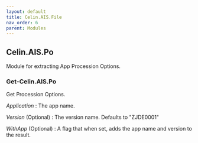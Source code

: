 ```yaml
---
layout: default
title: Celin.AIS.File
nav_order: 6
parent: Modules
---
```


## Celin.AIS.Po

Module for extracting App Procession Options.

### Get-Celin.AIS.Po

Get Procession Options.

_Application_
: The app name.

_Version_ (Optional)
: The version name.  Defaults to "ZJDE0001"

_WithApp_ (Optional)
: A flag that when set, adds the app name and version to the result.
